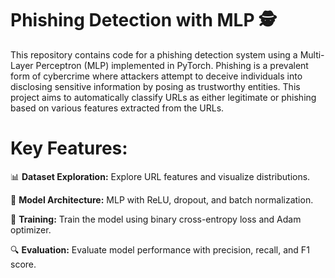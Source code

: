 # Phishing Detection with MLP 🕵
This repository contains code for a phishing detection system using a Multi-Layer Perceptron (MLP) implemented in PyTorch. Phishing is a prevalent form of cybercrime where attackers attempt to deceive individuals into disclosing sensitive information by posing as trustworthy entities. This project aims to automatically classify URLs as either legitimate or phishing based on various features extracted from the URLs.

# Key Features:

📊 **Dataset Exploration:** Explore URL features and visualize distributions.

🧠 **Model Architecture:** MLP with ReLU, dropout, and batch normalization.

🚀 **Training:** Train the model using binary cross-entropy loss and Adam optimizer.

🔍 **Evaluation:** Evaluate model performance with precision, recall, and F1 score.
